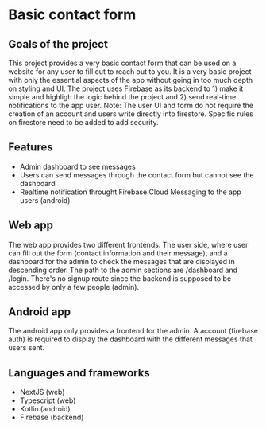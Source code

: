 # Basic contact form

## Goals of the project
This project provides a very basic contact form that can be used on a website for any user to fill out to reach out to you.
It is a very basic project with only the essential aspects of the app without going in too much depth on styling and UI.
The project uses Firebase as its backend to 1) make it simple and highligh the logic behind the project and 2) send real-time notifications to the app user.
Note: The user UI and form do not require the creation of an account and users write directly into firestore. Specific rules on firestore need to be added to add security.

## Features
- Admin dashboard to see messages
- Users can send messages through the contact form but cannot see the dashboard
- Realtime notification throught Firebase Cloud Messaging to the app users (android)

## Web app
The web app provides two different frontends. The user side, where user can fill out the form (contact information and their message), and a dashboard for the admin to check the messages that are displayed in descending order. The path to the admin sections are /dashboard and /login. There's no signup route since the backend is supposed to be accessed by only a few people (admin).

## Android app
The android app only provides a frontend for the admin. A account (firebase auth) is required to display the dashboard with the different messages that users sent.

## Languages and frameworks
- NextJS (web)
- Typescript (web)
- Kotlin (android)
- Firebase (backend)